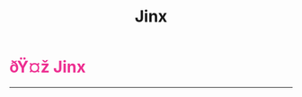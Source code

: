 ﻿---
lang: en-US
title: Jinx
prev: HexMaster
next: 
---
# <font color="#ed2f91">ðŸ¤ž <b>Jinx</b></font> <Badge text="Killing" type="tip" vertical="middle"/>
---



